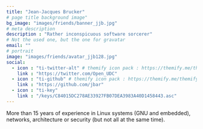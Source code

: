 ```yaml
---
title: "Jean-Jacques Brucker"
# page title background image"
bg_image: "images/friends/banner_jjb.jpg"
# meta description
description : "Rather inconspicuous software sorcerer"
# Not the used one, but the one for gravatar
email: ""
# portrait
image: "images/friends/avatar_jjb128.jpg"
social:
  - icon : "ti-twitter-alt" # themify icon pack : https://themify.me/themify-icons
    link : "https://twitter.com/Open_UDC"
  - icon : "ti-github" # themify icon pack : https://themify.me/themify-icons
    link : "https://github.com/jbar"
  - icon : "ti-key"
    link : "/keys/C84015DC278AE33927FB07DEA3983A40D1458443.asc"
---
```


More than 15 years of experience in Linux systems (GNU and embedded), networks,
architecture or security (but not all at the same time).

